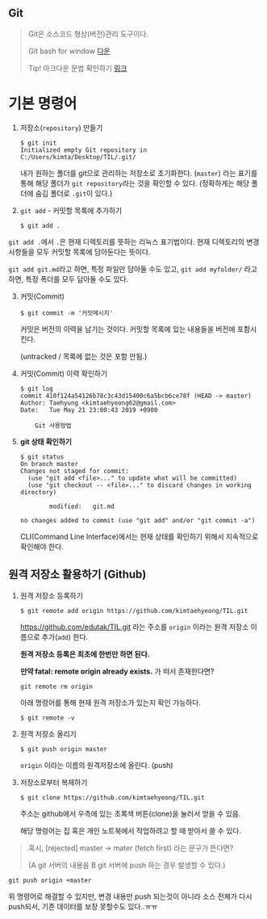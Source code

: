 ## Git

> Git은 소스코드 형상(버전)관리 도구이다.
>
> Git bash for window [다운](<https://gitforwindows.org/>) 
>
> Tip! 마크다운 문법 확인하기  [링크](<https://gist.github.com/ihoneymon/652be052a0727ad59601>)



# 기본 명령어

1. 저장소(`repository`) 만들기

   ```
   $ git init
   Initialized empty Git repository in C:/Users/kimta/Desktop/TIL/.git/
   ```

   내가 원하는 폴더를 git으로 관리하는 저장소로 초기화한다. (`master`) 라는 표기를 통해 해당 폴더가 `git repository`라는 것을 확인할 수 있다. (정확하게는 해당 폴더에 숨김 폴더로 `.git`이 있다.)
   
2. `git add` - 커밋할 목록에 추가하기

   ```
   $ git add .
   ```
   
`git add .`에서 `.`은 현재 디렉토리를 뜻하는 리눅스 표기법이다. 현재 디렉토리의 변경 사항들을 모두 커밋할 목록에 담아둔다는 뜻이다.
   
`git add git.md`라고 하면, 특정 파일만 담아둘 수도 있고, `git add myfolder/` 라고 하면, 특정 폭더를 모두 담아둘 수도 있다.



3. 커밋(Commit)

   ```
   $ git commit -m '커밋메시지'
   ```

   커밋은 버전의 이력을 남기는 것이다. 커밋할 목록에 있는 내용들을 버전에 포함시킨다.

   (untracked / 목록에 없는 것은 포함 안됨.)



4. 커밋(Commit) 이력 확인하기

   ```
   $ git log
   commit 410f124a54126b78c3c43d15400c6a5bcb6ce78f (HEAD -> master)
   Author: Taehyung <kimtaehyeong62@gmail.com>
   Date:   Tue May 21 23:00:43 2019 +0900
   
       Git 사용방법
   ```

   

5. **git 상태 확인하기**

   ```
   $ git status
   On branch master
   Changes not staged for commit:
     (use "git add <file>..." to update what will be committed)
     (use "git checkout -- <file>..." to discard changes in working directory)
   
           modified:   git.md
   
   no changes added to commit (use "git add" and/or "git commit -a")
   ```

   CLI(Command Line Interface)에서는 현재 상태를 확인하기 위해서 지속적으로 확인해야 한다.

   



## 원격 저장소 활용하기 (Github)

1. 원격 저장소 등록하기

   ```
   $ git remote add origin https://github.com/kimtaehyeong/TIL.git
   ```

   https://github.com/edutak/TIL.git 라는 주소를 `origin` 이라는 원격 저장소 이름으로 추가(`add`) 한다.

   **원격 저장소 등록은 최초에 한번만 하면 된다.**

   

   **만약 fatal: remote origin already exists.** 가 떠서 존재한다면?

   ```
   git remote rm origin
   ```
   
   
   
   아래 명령어를 통해 현재 원격 저장소가 있는지 확인 가능하다.
   
   ```
   $ git remote -v
   ```
   
   



2. 원격 저장소 올리기

   ```
   $ git push origin master
   ```

   `origin` 이라는 이름의 원격저장소에 올린다. (push)



3. 저장소로부터 복제하기

   ```
   $ git clone https://github.com/kimtaehyeong/TIL.git
   ```

   주소는 github에서 우측에 있는 초록색 버튼(clone)을 눌러서 얻을 수 있음.

   해당 명령어는 집 혹은 개인 노트북에서 작업하려고 할 때 받아서 쓸 수 있다.

   

> 혹시, [rejected] master -> mater (fetch first) 라는 문구가 뜬다면? 
>
> (A git 서버의 내용을 B git 서버에 push 하는 경우 발생할 수 있다.)

```
git push origin +master
```

위 명령어로 해결할 수 있지만, 변경 내용만 push 되는것이 아니라 소스 전체가 다시 push되서, 기존 데이터를 보장 못할수도 있다..ㅠㅠ

